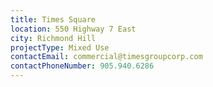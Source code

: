 ```yaml
---
title: Times Square
location: 550 Highway 7 East
city: Richmond Hill
projectType: Mixed Use
contactEmail: commercial@timesgroupcorp.com
contactPhoneNumber: 905.940.6286
---
```


